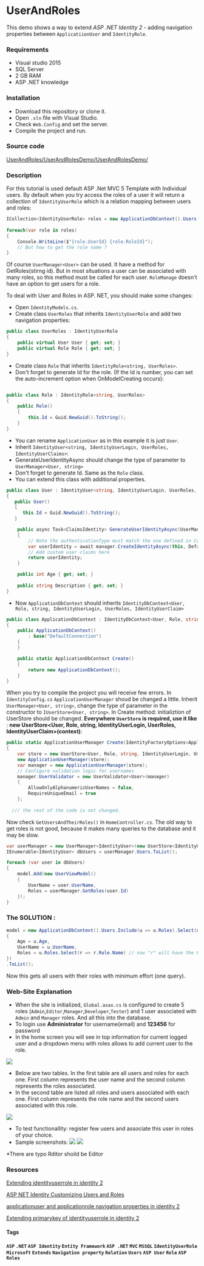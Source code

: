 # UserAndRoles


 This demo shows a way to extend *ASP .NET Identity 2* - adding navigation properties between `ApplicatiionUser` and `IdentityRole`.
 
### Requirements

  * Visual studio 2015
  * SQL Server
  * 2 GB RAM
  * ASP .NET knowledge
  
### Installation
  
  * Download this repository or clone it.
  * Open `.sln` file with Visual Studio.
  * Check `Web.Config` and set the server.
  * Compile the project and run.
  
### Source code

[UserAndRoles/UserAndRolesDemo/UserAndRolesDemo/
](/UserAndRolesDemo/UserAndRolesDemo)

### Description

For this tutorial is used default ASP .Net MVC 5 Template with Individual users.
By default when you try access the roles of a user it will return a collection of `IdentityUserRole` which is a relation mapping between users and roles:
```csharp
ICollection<IdentityUserRole> roles = new ApplicationDbContext().Users.FirstOrDefault().Roles;
    
foreach(var role in roles)
{
    Console.WriteLine($"{role.UserId} {role.RoleId}");
    // But how to get the role name ?
}
```

Of course `UserManager<User>` can be used. It have a method for GetRoles(stirng id). But in most situations a user can be associated with many roles, so this method must be called for each user. `RoleManage` doesn't have an option to get users for a role.

To deal with User and Roles in ASP. NET, you should make some changes:<br/>
* Open `IdentityModels.cs`.
* Create class `UserRoles` that inherits `IdentityUserRole` and add two navigation properties:
```csharp
public class UserRoles : IdentityUserRole
{
    public virtual User User { get; set; }
    public virtual Role Role { get; set; }
}
```
* Create class `Role` that inherits `IdentityRole<string, UserRoles>`.
* Don't forget to generate Id for the role. (If the Id is number, you can set the auto-increment option when OnModelCreating occurs):
```csharp

public class Role : IdentityRole<string, UserRoles>
{
    public Role()
    {
        this.Id = Guid.NewGuid().ToString();
    }
}
```
* You can rename `ApplicationUser` as in this example it is just `User`.
* Inherit `IdentityUser<string, IdentityUserLogin, UserRoles, IdentityUserClaims>`:
* GenerateUserIdentityAsync should change the type of parameter to `UserManager<User, string>`
* Don't forget to generate Id. Same as the `Role` class.
* You can extend this class with additional properties. 
```csharp
public class User : IdentityUser<string, IdentityUserLogin, UserRoles, IdentityUserClaim>
{
   public User()
   {
      this.Id = Guid.NewGuid().ToString();
   }

    public async Task<ClaimsIdentity> GenerateUserIdentityAsync(UserManager<User, string> manager)
    {
        // Note the authenticationType must match the one defined in CookieAuthenticationOptions.AuthenticationType
        var userIdentity = await manager.CreateIdentityAsync(this, DefaultAuthenticationTypes.ApplicationCookie);
        // Add custom user claims here
        return userIdentity;
    }

    public int Age { get; set; }
   
    public string Description { get; set; }
}
```

* Now `ApplicationDbContext` should inherits `IdentityDbContext<User, Role, string, IdentityUserLogin, UserRoles, IdentityUserClaim>`
```csharp
public class ApplicationDbContext : IdentityDbContext<User, Role, string, IdentityUserLogin, UserRoles, IdentityUserClaim>
{
    public ApplicationDbContext()
        : base("DefaultConnection")
    {
    }

    public static ApplicationDbContext Create()
    {
        return new ApplicationDbContext();
    }
}
```

When you try to compile the project you will receive few errors. In `IdentityConfig.cs` `ApplicationUserManager` shoud be changed a little. Inherit `UserManager<User, string>`, change the type of parameter in the constructor to `IUserStore<User, string>`. In Create method: initializtion of UserStore should be changed. **Everywhere `UserStore` is required, use it like** : **new UserStore&lt;User, Role, string, IdentityUserLogin, UserRoles, IdentityUserClaim>(context)**: 

```csharp
public static ApplicationUserManager Create(IdentityFactoryOptions<ApplicationUserManager> options, IOwinContext context) 
{
    var store = new UserStore<User, Role, string, IdentityUserLogin, UserRoles, IdentityUserClaim>(context.Get<ApplicationDbContext>());
    new ApplicationUserManager(store);
    var manager = new ApplicationUserManager(store);
    // Configure validation logic for usernames
    manager.UserValidator = new UserValidator<User>(manager)
    {
        AllowOnlyAlphanumericUserNames = false,
        RequireUniqueEmail = true
    };
    
  /// the rest of the code is not changed.
```

Now check `GetUsersAndTheirRoles()` in `HomeController.cs`. The old way to get roles is not good, because it makes many queries to the database and it may be slow.
```csharp
var userManager = new UserManager<IdentityUser>(new UserStore<IdentityUser>());
IEnumerable<IdentityUser> dbUsers = userManager.Users.ToList();

foreach (var user in dbUsers)
{
    model.Add(new UserViewModel()
    {
        UserName = user.UserName,
        Roles = userManager.GetRoles(user.Id)
    });
}

```

### The **SOLUTION** :
```csharp
model = new ApplicationDbContext().Users.Include(u => u.Roles).Select(u => new UserViewModel()
{
    Age = u.Age,
    UserName = u.UserName,
    Roles = u.Roles.Select(r => r.Role.Name) // now "r" will have the Role class which has a "Name"
}) 
.ToList();

```
Now this gets all users with their roles with minimum effort (one query).

### Web-Site Explanation

* When the site is initialized, `Global.asax.cs` is configured to create 5 roles (`Admin`,`Editor`,`Manager`,`Developer`,`Tester`) and 1 user associated with `Admin` and  `Manager` roles. And all this into the database.
* To login use **Administrator** for username(email) and **123456** for password
* In the home screen you will see in top information for current logged user and a dropdown menu with roles allows to add current user to the role.

![](/UserAndRolesDemo/UserAndRolesDemo/Content/Images/LoginFirstView.png)
* Below are two tables. In the first table are all users and roles for each one. First column represents the user name and the second column represents the roles associated.
* In the second table are listed all roles and users associated with each one. First column represents the role name and the second users associated with this role.

![](/UserAndRolesDemo/UserAndRolesDemo/Content/Images/LoginFirstView2.png)
* To test functionallity: register few users and associate this user in roles of your choice.
* Sample screenshots: 
![](/UserAndRolesDemo/UserAndRolesDemo/Content/Images/Users.png)
![](/UserAndRolesDemo/UserAndRolesDemo/Content/Images/Roles.png)

 *There are typo Rditor shoild be Editor
 
### Resources

 [Extending identityuserrole in identity 2](http://stackoverflow.com/questions/25857806/extending-identityuserrole-in-identity-2-0)

 [ASP NET Identity Customizing Users and Roles](http://www.codeproject.com/Articles/790720/ASP-NET-Identity-Customizing-Users-and-Roles)
 
 [applicationuser and applicationrole navigation properties in identity 2](http://stackoverflow.com/questions/24823092/applicationuser-and-applicationrole-navigation-properties-in-identity-2-0-0)
 
 [Extending primarykey of identityuserrole in identity 2](http://stackoverflow.com/questions/28721051/extending-primarykey-of-identityuserrole-in-identity-2)
 


#### Tags 
<meta name="keywords" content="ASP,ASP Identity,.NET,Entity Framework,IdentityUserRole,MSSQL,MVC,Extends,Microsoft,Users,Extends" />
 
 <strong> `ASP` </strong>   <strong> `.NET` </strong>  <strong> `ASP Identity` </strong>  <strong> `Entity Framework` </strong>  <strong> `ASP .NET` </strong>  <strong> `MVC` </strong>  <strong> `MSSQL` </strong>  <strong> `IdentityUserRole` </strong>  <strong> `Microsoft` </strong>  <strong> `Extends` </strong>  <strong> `Navigation property` </strong>  <strong> `Relation` </strong>  <strong> `Users` </strong>  <strong> `ASP User` </strong>  <strong> `Role` </strong>  <strong> `ASP Roles` </strong>
 
